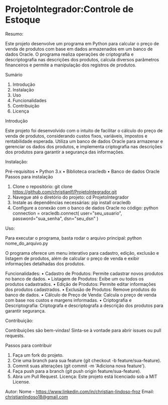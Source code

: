 # ProjetoIntegrador:Controle de Estoque

Resumo:

Este projeto desenvolve um programa em Python para calcular o preço de venda de produtos com base em dados armazenados em um banco de dados Oracle. O programa realiza operações de criptografia e descriptografia nas descrições dos produtos, calcula diversos parâmetros financeiros e permite a manipulação dos registros de produtos.

Sumário
1.	Introdução
2.	Instalação
3.	Uso
4.	Funcionalidades
5.	Contribuição
6.	Licença

Introdução

Este projeto foi desenvolvido com o intuito de facilitar o cálculo do preço de venda de produtos, considerando custos fixos, variáveis, impostos e rentabilidade esperada. Utiliza um banco de dados Oracle para armazenar e gerenciar os dados dos produtos, e implementa criptografia nas descrições dos produtos para garantir a segurança das informações.

Instalação:

Pré-requisitos
•	Python 3.x
•	Biblioteca oracledb
•	Banco de dados Oracle
Passos para instalação
1.	Clone o repositório:
git clone https://github.com/christianlf/ProjetoIntegrador.git
2.	Navegue até o diretório do projeto:
cd ProjetoIntegrador
3.	Instale as dependências necessárias:
pip install oracledb
4.	Configure a conexão com o banco de dados Oracle no código:
python
connection = oracledb.connect(
    user="seu_usuario",
    password="sua_senha",
    dsn="seu_dsn"
)

Uso:

Para executar o programa, basta rodar o arquivo principal:
python nome_do_arquivo.py

O programa oferece um menu interativo para cadastro, edição, exclusão e listagem de produtos, além de calcular o preço de venda e exibir informações detalhadas dos produtos.

Funcionalidades:
•	Cadastro de Produtos: Permite cadastrar novos produtos no banco de dados.
•	Listagem de Produtos: Exibe um ou todos os produtos cadastrados.
•	Edição de Produtos: Permite editar informações dos produtos cadastrados.
•	Exclusão de Produtos: Remove produtos do banco de dados.
•	Cálculo de Preço de Venda: Calcula o preço de venda com base nos custos e margens informadas.
•	Criptografia e Descriptografia: Criptografa e descriptografa a descrição dos produtos para garantir segurança.

Contribuição:

Contribuições são bem-vindas! Sinta-se à vontade para abrir issues ou pull requests.

Passos para contribuir
1.	Faça um fork do projeto.
2.	Crie uma branch para sua feature (git checkout -b feature/sua-feature).
3.	Commit suas alterações (git commit -m 'Adiciona nova feature').
4.	Faça push para a branch (git push origin feature/sua-feature).
5.	Abra um Pull Request.
Licença:
Este projeto está licenciado sob a MIT License.

Autor:
Nome - https://www.linkedin.com/in/christian-lindoso-froz
Email: christianlindoso18@gmail.com
